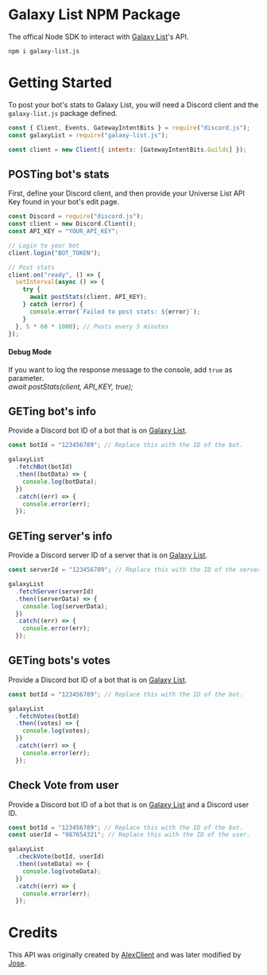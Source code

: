 # Galaxy List NPM Package

The offical Node SDK to interact with [Galaxy List](http://galaxy.srvmc.net:25574/)'s API.

```
npm i galaxy-list.js
```

# Getting Started

To post your bot's stats to Galaxy List, you will need a Discord client and the `galaxy-list.js` package defined.

```js
const { Client, Events, GatewayIntentBits } = require("discord.js");
const galaxyList = require("galaxy-list.js");

const client = new Client({ intents: [GatewayIntentBits.Guilds] });
```

## POSTing bot's stats

First, define your Discord client, and then provide your Universe List API Key found in your bot's edit page.

```js
const Discord = require("discord.js");
const client = new Discord.Client();
const API_KEY = "YOUR_API_KEY";

// Login to your bot
client.login("BOT_TOKEN");

// Post stats
client.on("ready", () => {
  setInterval(async () => {
    try {
      await postStats(client, API_KEY);
    } catch (error) {
      console.error(`Failed to post stats: ${error}`);
    }
  }, 5 * 60 * 1000); // Posts every 5 minutes
});
```

#### Debug Mode

If you want to log the response message to the console, add `true` as parameter. <br>
_await postStats(client, API_KEY, true);_

## GETing bot's info

Provide a Discord bot ID of a bot that is on [Galaxy List](http://galaxy.srvmc.net:25574/).

```js
const botId = "123456789"; // Replace this with the ID of the bot.

galaxyList
  .fetchBot(botId)
  .then((botData) => {
    console.log(botData);
  })
  .catch((err) => {
    console.error(err);
  });
```

## GETing server's info

Provide a Discord server ID of a server that is on [Galaxy List](http://galaxy.srvmc.net:25574/servers).

```js
const serverId = "123456789"; // Replace this with the ID of the server.

galaxyList
  .fetchServer(serverId)
  .then((serverData) => {
    console.log(serverData);
  })
  .catch((err) => {
    console.error(err);
  });
```

## GETing bots's votes

Provide a Discord bot ID of a bot that is on [Galaxy List](http://galaxy.srvmc.net:25574/bots).

```js
const botId = "123456789"; // Replace this with the ID of the bot.

galaxyList
  .fetchVotes(botId)
  .then((votes) => {
    console.log(votes);
  })
  .catch((err) => {
    console.error(err);
  });
```

## Check Vote from user

Provide a Discord bot ID of a bot that is on [Galaxy List](http://galaxy.srvmc.net:25574/) and a Discord user ID.

```js
const botId = "123456789"; // Replace this with the ID of the bot.
const userId = "987654321"; // Replace this with the ID of the user.

galaxyList
  .checkVote(botId, userId)
  .then((voteData) => {
    console.log(voteData);
  })
  .catch((err) => {
    console.error(err);
  });
```

# Credits

This API was originally created by [AlexClient](https://portafolio.supramc.xyz) and was later modified by [Jose](https://github.com/jair507).
